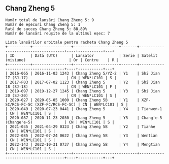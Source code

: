 ## Chang Zheng 5

    Număr total de lansări Chang Zheng 5: 9
    Număr de eșecuri Chang Zheng 5: 1
    Rată de succes Chang Zheng 5: 88.89%
    Număr de lansări reușite de la ultimul eșec: 7
    
    Lista lansărilor orbitale pentru racheta Chang Zheng 5
    +----------+-----------------+--------------------+-------+-------------------------------------+----+-----------+---+
    | ID       | Dată (UTC)      | Lansator           | Serie | Satelit (misiune)                   | Or | Centru    | R |
    +----------+-----------------+--------------------+-------+-------------------------------------+----+-----------+---+
    | 2016-065 | 2016-11-03 1243 | Chang Zheng 5/YZ-2 | Y1    | Shi Jian 17 (SJ-17)                 | CN | WEN*LC101 | S |
    | 2017-F03 | 2017-07-02 1123 | Chang Zheng 5      | Y2    | Shi Jian 18 (SJ-18)                 | CN | WEN*LC101 | F |
    | 2019-097 | 2019-12-27 1245 | Chang Zheng 5      | Y3    | Shi Jian 20 (SJ-20)                 | CN | WEN*LC101 | S |
    | 2020-027 | 2020-05-05 1000 | Chang Zheng 5B     | Y1    | XZF-SC/RCS-FC-SC (XZF-FC/RCS-FC-SC) | CN | WEN*LC101 | S |
    | 2020-049 | 2020-07-23 0441 | Chang Zheng 5      | Y4    | Tianwen-1                           | CN | WEN*LC101 | S |
    | 2020-087 | 2020-11-23 2030 | Chang Zheng 5      | Y5    | Chang'e-5 (Change'e-5)              | CN | WEN*LC101 | S |
    | 2021-035 | 2021-04-29 0323 | Chang Zheng 5B     | Y2    | Tianhe                              | CN | WEN*LC101 | S |
    | 2022-085 | 2022-07-24 0622 | Chang Zheng 5B     | Y3    | Wentian                             | CN | WEN*LC101 | S |
    | 2022-143 | 2022-10-31 0737 | Chang Zheng 5B     | Y4    | Mengtian                            | CN | WEN*LC101 | S |
    +----------+-----------------+--------------------+-------+-------------------------------------+----+-----------+---+
    

